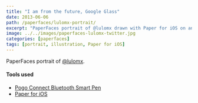 ```yaml
---
title: "I am from the future, Google Glass"
date: 2013-06-06
path: /paperfaces/lulomx-portrait/
excerpt: "PaperFaces portrait of @lulomx drawn with Paper for iOS on an iPad."
image: ../../images/paperfaces-lulomx-twitter.jpg
categories: [paperfaces]
tags: [portrait, illustration, Paper for iOS]
---
```


PaperFaces portrait of [@lulomx](https://twitter.com/lulomx).

#### Tools used

- [Pogo Connect Bluetooth Smart Pen](https://www.amazon.com/gp/product/B009K448L4/ref=as_li_ss_tl?ie=UTF8&camp=1789&creative=390957&creativeASIN=B009K448L4&linkCode=as2&tag=mademist-20)
- [Paper for iOS](https://paper.bywetransfer.com/)
